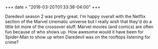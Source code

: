 +++
date = "2016-03-20T01:33:38-04:00"
+++

Daredevil season 2 was pretty great. I'm happy overall with the Netflix section of the Marvel cinematic universe but I really wish that they'd do a little bit more of the crossover stuff. Marvel movies (and comics) are often fun because of who shows up. How awesome would it have been for Spider-Man to show up when Daredevil was on the rooftops listening for crime?
